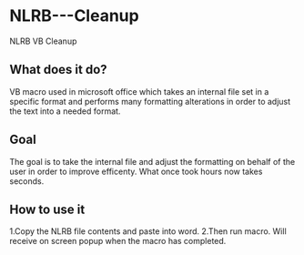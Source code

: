 # NLRB---Cleanup
NLRB VB Cleanup

<h2>What does it do?</h2>
VB macro used in microsoft office which takes an internal file set in a specific format and performs many formatting alterations in order to adjust the text into a needed format. 

<h2>Goal</h2> 
The goal is to take the internal file and adjust the formatting on behalf of the user in order to improve efficenty. What once took hours now takes seconds. 

<h2>How to use it</h2>
1.Copy the NLRB file contents and paste into word. 
2.Then run macro. Will receive on screen popup when the macro has completed. 
